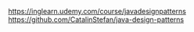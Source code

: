 https://inglearn.udemy.com/course/javadesignpatterns
https://github.com/CatalinStefan/java-design-patterns